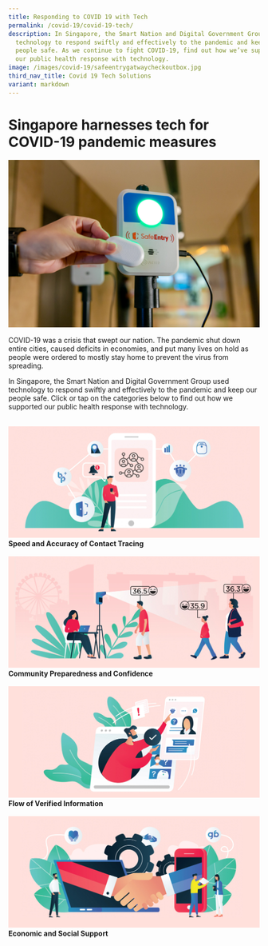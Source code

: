```yaml
---
title: Responding to COVID 19 with Tech
permalink: /covid-19/covid-19-tech/
description: In Singapore, the Smart Nation and Digital Government Group used
  technology to respond swiftly and effectively to the pandemic and keep our
  people safe. As we continue to fight COVID-19, find out how we’ve supported
  our public health response with technology.
image: /images/covid-19/safeentrygatwaycheckoutbox.jpg
third_nav_title: Covid 19 Tech Solutions
variant: markdown
---
```

#  Singapore harnesses tech for COVID-19 pandemic measures

 ![SafeEntry Gateway](/images/covid-19/safeentrygatwaycheckoutbox.jpg)


COVID-19 was a crisis that swept our nation. The pandemic shut down entire cities, caused deficits in economies, and put many lives on hold as people were ordered to mostly stay home to prevent the virus from spreading.

In Singapore, the Smart Nation and Digital Government Group used technology to respond swiftly and effectively to the pandemic and keep our people safe. Click or tap on the categories below to find out how we supported our public health response with technology.

<br>
<div class="row">  
  <div class="col"> 
    <a href="/combating-covid-19/digital-contact-tracing"><img src="/images/covid-19/covid-contact-tracing.jpg" alt="Speed and Accuracy of Contact Tracing"></a><br>
    <div class="header"><b>Speed and Accuracy of Contact Tracing</b></div><br>
  </div>
  	<div class="col"> 
      <a href="/combating-covid-19/community-preparedness">  <img src="/images/covid-19/covid-public-health-solutions.jpg" alt="Community Preparedness and Confidence"></a><br>
      <div class="header"><b>Community Preparedness and Confidence</b></div>  <br>
  </div>
 </div>
 <div class="row">  
     <div class="col"> 
    <a href="/combating-covid-19/flow-of-verified-information"><img src="/images/covid-19/covid-providing-information.jpg" alt="Flow of Verified Information"></a><br>
     <div class="header"><b>Flow of Verified Information</b></div><br>
  </div>
     <div class="col"> 
      <a href="/combating-covid-19/economic-social-support">  <img src="/images/covid-19/covid-social-and-economic-support.jpg" alt="Economic and Social Support"></a><br>
       <div class="header"><b>Economic and Social Support</b></div><br>
  </div></div>